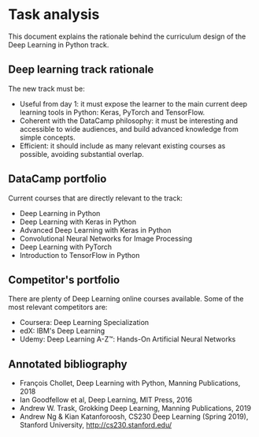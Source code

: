 # Task analysis

This document explains the rationale behind the curriculum design of the Deep Learning in Python track.

## Deep learning track rationale 

The new track must be: 
  * Useful from day 1: it must expose the learner to the main current deep learning tools in Python: Keras, PyTorch and TensorFlow.
  * Coherent with the DataCamp philosophy: it must be interesting and accessible to wide audiences, and build advanced knowledge from simple concepts.
  * Efficient: it should include as many relevant existing courses as possible, avoiding substantial overlap.

## DataCamp portfolio

Current courses that are directly relevant to the track:

  * Deep Learning in Python
  * Deep Learning with Keras in Python
  * Advanced Deep Learning with Keras in Python
  * Convolutional Neural Networks for Image Processing
  * Deep Learning with PyTorch
  * Introduction to TensorFlow in Python

## Competitor's portfolio

There are plenty of Deep Learning online courses available. Some of the most relevant competitors are:

  * Coursera: Deep Learning Specialization
  * edX: IBM's Deep Learning
  * Udemy: Deep Learning A-Z™: Hands-On Artificial Neural Networks

## Annotated bibliography
  * François Chollet, Deep Learning with Python, Manning Publications, 2018
  * Ian Goodfellow et al, Deep Learning, MIT Press, 2016
  * Andrew W. Trask, Grokking Deep Learning, Manning Publications, 2019
  * Andrew Ng & Kian Katanforoosh, CS230 Deep Learning (Spring 2019), Stanford University, http://cs230.stanford.edu/
